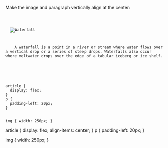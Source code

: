 Make the image and paragraph
vertically align at the center:

<codeblock language="css" type="exercise" testMode="fixedInput">
<code>
<panel language="html">
<article>
  <img src="https://ucarecdn.com/e589a9db-3e4a-427f-b580-be77f0d5d60b/" alt="Waterfall">
  <p>
    A waterfall is a point in a river or stream where water flows over a vertical drop or a series of steep drops. Waterfalls also occur where meltwater drops over the edge of a tabular iceberg or ice shelf.
  </p>
</article>
</panel>
<panel language="css">
article {
  display: flex;
}
p {
  padding-left: 20px;
}

img {
  width: 250px;
}
</panel>
</code>

<solution>
article {
  display: flex;
  align-items: center;
}
p {
  padding-left: 20px;
}

img {
  width: 250px;
}
</solution>
</codeblock>